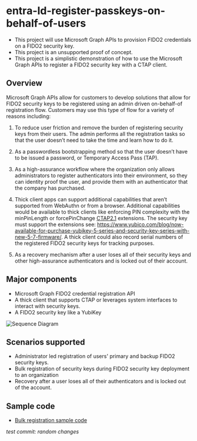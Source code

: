 # entra-Id-register-passkeys-on-behalf-of-users
- This project will use Microsoft Graph APIs to provision FIDO2 credentials on a FIDO2 security key. 
- This project is an unsupported proof of concept.
- This project is a simplistic demonstration of how to use the Microsoft Graph APIs to register a FIDO2 security key with a CTAP client. 

## Overview
Microsoft Graph APIs allow for customers to develop solutions that allow for FIDO2 security keys to be registered using an admin driven on-behalf-of registration flow. Customers may use this type of flow for a variety of reasons including:

1. To reduce user friction and remove the burden of registering security keys from their users.  The admin performs all the registration tasks so that the user doesn’t need to take the time and learn how to do it.

2. As a passwordless bootstrapping method so that the user doesn’t have to be issued a password, or Temporary Access Pass (TAP).

3. As a high-assurance workflow where the organization only allows administrators to register authenticators into their environment, so they can identity proof the user, and provide them with an authenticator that the company has purchased.

4. Thick client apps can support additional capabilities that aren’t supported from WebAuthn or from a browser. Additional capabilities would be available to thick clients like enforcing PIN complexity with the minPinLength or forcePinChange [CTAP2.1](https://fidoalliance.org/specs/fido-v2.1-rd-20210309/fido-client-to-authenticator-protocol-v2.1-rd-20210309.html#sctn-feature-descriptions) extensions. The security key must support the extensions see: https://www.yubico.com/blog/now-available-for-purchase-yubikey-5-series-and-security-key-series-with-new-5-7-firmware/. A thick client could also record serial numbers of the registered FIDO2 security keys for tracking purposes.

5. As a recovery mechanism after a user loses all of their security keys and other high-assurance authenticators and is locked out of their account.


## Major components
- Microsoft Graph FIDO2 credential registration API
- A thick client that supports CTAP or leverages system interfaces to interact with security keys.
- A FIDO2 security key like a YubiKey

![Sequence Diagram](images/SolutionOverview-FIDO2-security-key-Admin-on-behalf-of-registration.png)

## Scenarios supported
- Administrator led registration of users' primary and backup FIDO2 security keys.
- Bulk registration of security keys during FIDO2 security key deployment to an organization
- Recovery after a user loses all of their authenticators and is locked out of the account.

## Sample code
- [Bulk registration sample code](bulkRegistration/BulkRegistration.md)

*test commit: random changes*